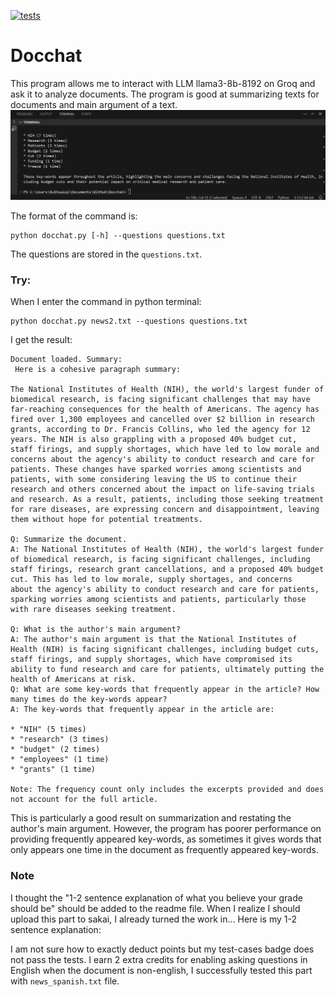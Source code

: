 [![tests](https://github.com/guisabellla/Docchat/actions/workflows/tests.yml/badge.svg)](https://github.com/guisabellla/Docchat/actions/workflows/tests.yml)

# Docchat

This program allows me to interact with LLM llama3-8b-8192 on Groq and ask it to analyze documents. 
The program is good at summarizing texts for documents and main argument of a text.
![Gif of my project running](Animation.gif)

The format of the command is:
```
python docchat.py [-h] --questions questions.txt
```
The questions are stored in the `questions.txt`.

### Try:
When I enter the command in python terminal:
```
python docchat.py news2.txt --questions questions.txt
```

I get the result:
```
Document loaded. Summary:
 Here is a cohesive paragraph summary:

The National Institutes of Health (NIH), the world's largest funder of biomedical research, is facing significant challenges that may have far-reaching consequences for the health of Americans. The agency has fired over 1,300 employees and cancelled over $2 billion in research grants, according to Dr. Francis Collins, who led the agency for 12 years. The NIH is also grappling with a proposed 40% budget cut, 
staff firings, and supply shortages, which have led to low morale and concerns about the agency's ability to conduct research and care for patients. These changes have sparked worries among scientists and patients, with some considering leaving the US to continue their research and others concerned about the impact on life-saving trials and research. As a result, patients, including those seeking treatment for rare diseases, are expressing concern and disappointment, leaving them without hope for potential treatments.

Q: Summarize the document.
A: The National Institutes of Health (NIH), the world's largest funder of biomedical research, is facing significant challenges, including staff firings, research grant cancellations, and a proposed 40% budget cut. This has led to low morale, supply shortages, and concerns 
about the agency's ability to conduct research and care for patients, sparking worries among scientists and patients, particularly those 
with rare diseases seeking treatment.

Q: What is the author's main argument?
A: The author's main argument is that the National Institutes of Health (NIH) is facing significant challenges, including budget cuts, staff firings, and supply shortages, which have compromised its ability to fund research and care for patients, ultimately putting the health of Americans at risk.
Q: What are some key-words that frequently appear in the article? How many times do the key-words appear?
A: The key-words that frequently appear in the article are:

* "NIH" (5 times)
* "research" (3 times)
* "budget" (2 times)
* "employees" (1 time)
* "grants" (1 time)

Note: The frequency count only includes the excerpts provided and does not account for the full article.
```
This is particularly a good result on summarization and restating the author's main argument. However, the program has poorer performance on providing frequently appeared key-words, as sometimes it gives words that only appears one time in the document as frequently appeared key-words.

### Note
I thought the "1-2 sentence explanation of what you believe your grade should be" should be added to the readme file. When I realize I should upload this part to sakai, I already turned the work in... Here is my 1-2 sentence explanation:

I am not sure how to exactly deduct points but my test-cases badge does not pass the tests. I earn 2 extra credits for enabling asking questions in English when the document is non-english, I successfully tested this part with `news_spanish.txt` file. 
